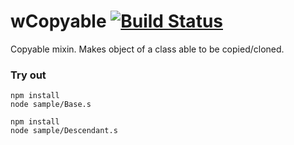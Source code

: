 # wCopyable [![Build Status](https://travis-ci.org/Wandalen/wTesting.svg?branch=master)](https://travis-ci.org/Wandalen/wTesting)

Copyable mixin. Makes object of a class able to be copied/cloned.

### Try out
```
npm install
node sample/Base.s
```
```
npm install
node sample/Descendant.s
```

